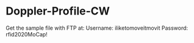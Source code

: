 # Doppler-Profile-CW
Get the sample file with FTP at:
Username: iliketomoveitmovit
Password: rfid2020MoCap!
